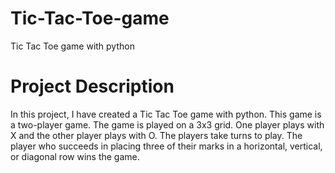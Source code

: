 # Tic-Tac-Toe-game
Tic Tac Toe game with python

# Project Description
In this project, I have created a Tic Tac Toe game with python. This game is a two-player game. 
The game is played on a 3x3 grid.
One player plays with X and the other player plays with O. 
The players take turns to play. The player who succeeds in placing three of their marks in a horizontal, vertical, or diagonal row wins the game.
